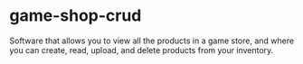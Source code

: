 # game-shop-crud
Software that allows you to view all the products in a game store, and where you can create, read, upload, and delete products from your inventory.

